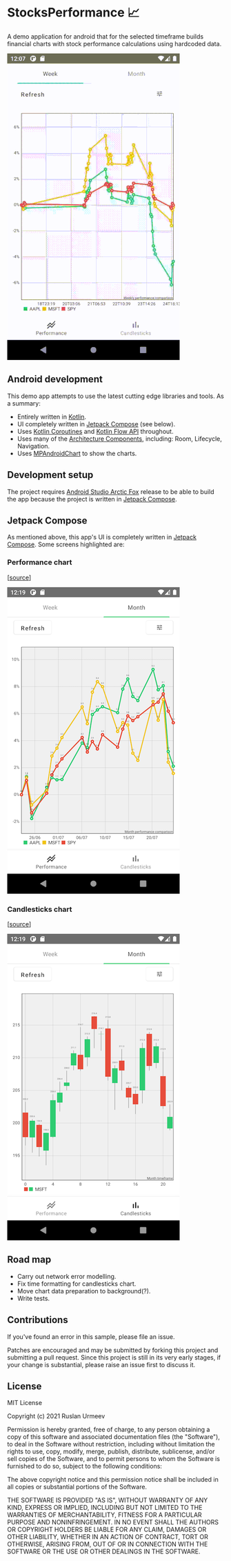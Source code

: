 
# StocksPerformance 📈

A demo application for android that for the selected timeframe builds financial charts with stock performance calculations using hardcoded data.

![Preview](art/preview.gif)

## Android development

This demo app attempts to use the latest cutting edge libraries and tools. As a summary:

* Entirely written in [Kotlin](https://kotlinlang.org/).
* UI completely written in [Jetpack Compose](https://developer.android.com/jetpack/compose) (see below).
* Uses [Kotlin Coroutines](https://kotlinlang.org/docs/reference/coroutines/coroutines-guide.html) and [Kotlin Flow API](https://kotlinlang.org/docs/flow.html#flows) throughout.
* Uses many of the [Architecture Components](https://developer.android.com/topic/libraries/architecture/), including: Room, Lifecycle, Navigation.
* Uses [MPAndroidChart](https://github.com/PhilJay/MPAndroidChart/) to show the charts.

## Development setup

The project requires [Android Studio Arctic Fox](https://developer.android.com/studio/preview) release to be able to build the app because the project is written in [Jetpack Compose](https://developer.android.com/jetpack/compose).

## Jetpack Compose
As mentioned above, this app's UI is completely written in [Jetpack Compose](https://developer.android.com/jetpack/compose). Some screens highlighted are:

### Performance chart

[[source](/app/src/main/java/com/rarms/stocks/performance/ui/charts/performance)]

![Performance Screen](art/performance.png)

### Candlesticks chart

[[source](/app/src/main/java/com/rarms/stocks/performance/ui/charts/candlesticks)]

![Candlesticks Screen](art/candlesticks.png)

## Road map

- Carry out network error modelling.
- Fix time formatting for candlesticks chart.
- Move chart data preparation to background(?).
- Write tests.

## Contributions

If you've found an error in this sample, please file an issue.

Patches are encouraged and may be submitted by forking this project and
submitting a pull request. Since this project is still in its very early stages,
if your change is substantial, please raise an issue first to discuss it.

## License

MIT License

Copyright (c) 2021 Ruslan Urmeev

Permission is hereby granted, free of charge, to any person obtaining a copy
of this software and associated documentation files (the "Software"), to deal
in the Software without restriction, including without limitation the rights
to use, copy, modify, merge, publish, distribute, sublicense, and/or sell
copies of the Software, and to permit persons to whom the Software is
furnished to do so, subject to the following conditions:

The above copyright notice and this permission notice shall be included in all
copies or substantial portions of the Software.

THE SOFTWARE IS PROVIDED "AS IS", WITHOUT WARRANTY OF ANY KIND, EXPRESS OR
IMPLIED, INCLUDING BUT NOT LIMITED TO THE WARRANTIES OF MERCHANTABILITY,
FITNESS FOR A PARTICULAR PURPOSE AND NONINFRINGEMENT. IN NO EVENT SHALL THE
AUTHORS OR COPYRIGHT HOLDERS BE LIABLE FOR ANY CLAIM, DAMAGES OR OTHER
LIABILITY, WHETHER IN AN ACTION OF CONTRACT, TORT OR OTHERWISE, ARISING FROM,
OUT OF OR IN CONNECTION WITH THE SOFTWARE OR THE USE OR OTHER DEALINGS IN THE
SOFTWARE.
